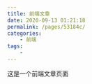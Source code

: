 ```yaml
---
title: 前端文章
date: 2020-09-13 01:21:18
permalink: /pages/53184c/
categories:
    - 前端
tags:
    -
---
```


这是一个前端文章页面
